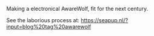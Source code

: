 Making a electronical AwareWolf, fit for the next century.

See the laborious process at:
https://seapup.nl/?input=blog%20tag%20awarewolf